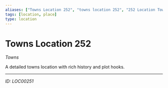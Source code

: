```yaml
---
aliases: ["Towns Location 252", "towns location 252", "252 Location Towns"]
tags: [location, place]
type: location
---
```


# Towns Location 252

*Towns*

A detailed towns location with rich history and plot hooks.

---
*ID: LOC00251*
